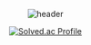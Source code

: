<div align=center>
  
![header](https://capsule-render.vercel.app/api?type=waving&color=timeGradient&height=215&section=header&text=SEN-A-CHIHIRO&fontSize=60&fontAlignY=45)
  
[![Solved.ac Profile](http://mazassumnida.wtf/api/v2/generate_badge?boj=5_22hz)](https://solved.ac/5_22hz/)

</div>
